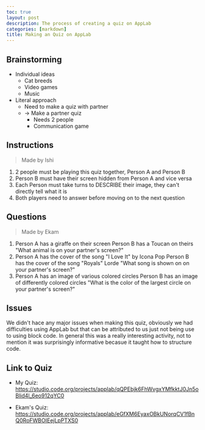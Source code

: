 ```yaml
---
toc: true
layout: post
description: The process of creating a quiz on AppLab
categories: [markdown]
title: Making an Quiz on AppLab
---
```


## Brainstorming
- Individual ideas
   - Cat breeds
   - Video games
   - Music
- Literal approach
   - Need to make a quiz with partner
   - -> Make a partner quiz
      - Needs 2 people
      - Communication game

## Instructions
> Made by Ishi
1. 2 people must be playing this quiz together, Person A and Person B
2. Person B must have their screen hidden from Person A and vice versa
3. Each Person must take turns to DESCRIBE their image, they can't directly tell what it is
4. Both players need to answer before moving on to the next question

## Questions
> Made by Ekam
1. Person A has a giraffe on their screen
   Person B has a Toucan on theirs
  "What animal is on your partner's screen?"
2. Person A has the cover of the song "I Love It" by Icona Pop
   Person B has the cover of the song "Royals" Lorde
   "What song is shown on on your partner's screen?"
3. Person A has an image of various colored circles
   Person B has an image of differently colored circles
   "What is the color of the largest circle on your partner's screen?"

## Issues
We didn't hace any major issues when making this quiz, obviously we had difficulties using AppLab but that can be attributed to us just not being use to using block code. In general this was a really interesting activity, not to mention it was surprisingly informative becasue it taught how to structure code.

## Link to Quiz
- My Quiz: https://studio.code.org/projects/applab/qQPEbjk6FhWvgxYMfkktJ0Jn5oBlid4l_6eo912qYC0

- Ekam's Quiz: https://studio.code.org/projects/applab/eGfXM6EyaxOBkUNorqCV1fBnQ0RoFWBOIEejLpPTXS0
